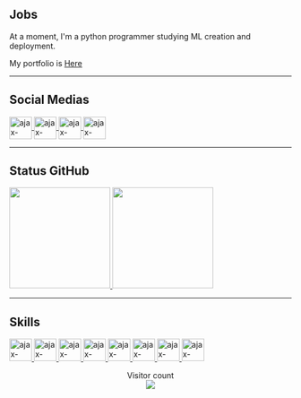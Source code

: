 ## Jobs
<p>
  At a moment, I'm a python programmer studying ML creation and deployment.
</p>
<p>
  My portfolio is <a href="https://ajaxlima.vercel.app/" target="_blank">
    Here
  </a>
</p>

<!-- ---------------------------------------------------Links das redes sociais------------------------------------------------------------------------------- -->

<hr/>

## Social Medias
<div id="social-media">
  <a href="https://www.linkedin.com/in/AjaxLima/*" target="_blank">
    <img align="center" alt="ajax-linkedin" width="40" src="https://cdn-icons-png.flaticon.com/512/145/145807.png" style="max-width:100%">
  </a>

  <a href="https://www.facebook.com/ajax.lima" target="_blank">
    <img align="center" alt="ajax-facebook" width="40" src="https://cdn-icons-png.flaticon.com/512/5968/5968764.png" style="max-width:100%">
  </a>

  <a href="https://api.whatsapp.com/send?phone=5591991177940&text=Ol%C3%A1!%20Venho%20do%20github.%20Gostaria%20de%20falar%20com%20voc%C3%AA!" target="_blank">
    <img align="center" alt="ajax-whatsapp" width="40" src="https://cdn-icons-png.flaticon.com/512/1383/1383269.png" style="max-width:100%">
  </a>

  <a href="https://www.instagram.com/ajaxlima/" target="_blank">
    <img align="center" alt="ajax-instagram" width="40" src="https://cdn-icons-png.flaticon.com/512/174/174855.png" style="max-width:100%">
  </a>
 </div>
<!-- --------------------------------------------------------------------------------------------------------------------------------------------------------- -->

<hr/>

<!-- Cards de status do GitHub -->
## Status GitHub
<a href="#">
  <img height="180em" src="https://github-readme-stats.vercel.app/api?username=Chamoouske&include_all_commits=true&show_icons=true&theme=radical&count_private=true">
  
  <img height="180em" src="https://github-readme-stats.vercel.app/api/top-langs/?username=Chamoouske&langs_count=16&layout=compact&theme=radical">
</a>

<hr/>

<!-- Área de Skills -->
## Skills
<a href="#">
  <img alt="ajax-skill-python" width="40" src="https://cdn.jsdelivr.net/gh/devicons/devicon/icons/python/python-original.svg" style="max-width:100%">
  
  <img alt="ajax-skill-react" width="40" src="https://cdn.jsdelivr.net/gh/devicons/devicon/icons/react/react-original-wordmark.svg" style="max-width:100%">
  
  <img alt="ajax-skill-next" width="40" src="https://cdn.jsdelivr.net/gh/devicons/devicon/icons/nextjs/nextjs-original.svg" style="max-width:100%">
  
  <img alt="ajax-skill-html5" width="40" src="https://cdn.jsdelivr.net/gh/devicons/devicon/icons/html5/html5-plain-wordmark.svg" style="max-width:100%">
  
  <img alt="ajax-skill-jquery" width="40" src="https://cdn.jsdelivr.net/gh/devicons/devicon/icons/jquery/jquery-plain-wordmark.svg" style="max-width:100%">
  
  <img alt="ajax-skill-js" width="40" src="https://cdn.jsdelivr.net/gh/devicons/devicon/icons/javascript/javascript-plain.svg" style="max-width:100%">
  
  <img alt="ajax-skill-php" width="40" src="https://cdn.jsdelivr.net/gh/devicons/devicon/icons/php/php-plain.svg" style="max-width:100%">
  
  <img alt="ajax-skill-mysql" width="40" src="https://cdn.jsdelivr.net/gh/devicons/devicon/icons/mysql/mysql-original.svg" style="max-width:100%">
</a>
<!-- --------------------------------------------------------------------------------------------------------------------------------------------------------- -->

<p align="center"> 
  Visitor count<br>
  <img src="https://profile-counter.glitch.me/chamoouske/count.svg" />
</p>
